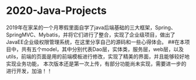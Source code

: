 # 2020-Java-Projects
2019年在家呆的一个月寒假里面自学了java后端基础的三大框架，Spring、SpringMVC、Mybatis，并将它们进行了整合，实现了企业级项目，做出了JavaEE企业级权限管理系统，在这里分享自己的源码和一些心得体会。
##在本项目中，共有五个model，其中分别代表Dao层，实体类，服务层，web层，以及utils，前端的页面是用的前端模板进行修改，实现了精美的界面，并且能够较好地实现业务功能，
本次版本还是第一次上传，有部分功能尚未实现，需要进一步的进行开发，加油！！
